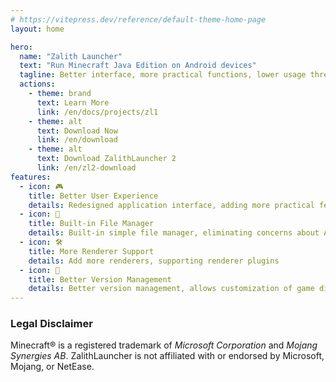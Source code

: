```yaml
---
# https://vitepress.dev/reference/default-theme-home-page
layout: home

hero:
  name: "Zalith Launcher"
  text: "Run Minecraft Java Edition on Android devices"
  tagline: Better interface, more practical functions, lower usage threshold
  actions:
    - theme: brand
      text: Learn More
      link: /en/docs/projects/zl1
    - theme: alt
      text: Download Now
      link: /en/download
    - theme: alt
      text: Download ZalithLauncher 2
      link: /en/zl2-download
features:
  - icon: 🎮
    title: Better User Experience
    details: Redesigned application interface, adding more practical features, reducing the threshold for use, allowing more people to easily enjoy Minecraft
  - icon: 📁
    title: Built-in File Manager
    details: Built-in simple file manager, eliminating concerns about Android permission restrictions
  - icon: 🛠️
    title: More Renderer Support
    details: Add more renderers, supporting renderer plugins
  - icon: 🔄
    title: Better Version Management
    details: Better version management, allows customization of game directory location, and permits setting in external storage directories
---
```


### Legal Disclaimer
Minecraft® is a registered trademark of _Microsoft Corporation_ and _Mojang Synergies AB_.
ZalithLauncher is not affiliated with or endorsed by Microsoft, Mojang, or NetEase.